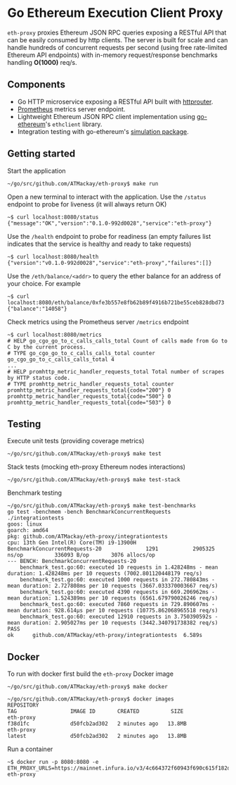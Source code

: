 # Go Ethereum Execution Client Proxy

`eth-proxy` proxies Ethereum JSON RPC queries exposing a RESTful API that can be easily consumed by http clients. The server is built for scale and can handle hundreds of concurrent requests per second (using free rate-limited Ethereum API endpoints) with in-memory request/response benchmarks handling **O(1000)** req/s.

## Components

* Go HTTP microservice exposing a RESTful API built with [httprouter](https://github.com/julienschmidt/httprouter).
* [Prometheus](https://prometheus.io/) metrics server endpoint.
* Lightweight Ethereum JSON RPC client implementation using [go-ethereum](https://github.com/ethereum/go-ethereum/tree/master/ethclient)'s `ethclient` library.
* Integration testing with go-ethereum's [simulation package](https://github.com/ethereum/go-ethereum/tree/master/ethclient/simulated).

## Getting started


Start the application
```
~/go/src/github.com/ATMackay/eth-proxy$ make run
```

Open a new terminal to interact with the application. Use the `/status` endpoint to probe for liveness (it will always return OK)

```
~$ curl localhost:8080/status
{"message":"OK","version":"0.1.0-992d0028","service":"eth-proxy"}
```

Use the `/health` endpoint to probe for readiness (an empty failures list indicates that the service is healthy and ready to take requests)
```
~$ curl localhost:8080/health
{"version":"v0.1.0-992d0028","service":"eth-proxy","failures":[]}
```

Use the `/eth/balance/<addr>` to query the ether balance for an address of your choice. For example
```
~$ curl localhost:8080/eth/balance/0xfe3b557e8fb62b89f4916b721be55ceb828dbd73
{"balance":"14058"}
```

Check metrics using the Prometheus server `/metrics` endpoint
```
~$ curl localhost:8080/metrics
# HELP go_cgo_go_to_c_calls_calls_total Count of calls made from Go to C by the current process.
# TYPE go_cgo_go_to_c_calls_calls_total counter
go_cgo_go_to_c_calls_calls_total 4
...
# HELP promhttp_metric_handler_requests_total Total number of scrapes by HTTP status code.
# TYPE promhttp_metric_handler_requests_total counter
promhttp_metric_handler_requests_total{code="200"} 0
promhttp_metric_handler_requests_total{code="500"} 0
promhttp_metric_handler_requests_total{code="503"} 0
```

## Testing

Execute unit tests (providing coverage metrics)
```
~/go/src/github.com/ATMackay/eth-proxy$ make test
```

Stack tests (mocking eth-proxy Ethereum nodes interactions)
```
~/go/src/github.com/ATMackay/eth-proxy$ make test-stack
```

Benchmark testing
```
~/go/src/github.com/ATMackay/eth-proxy$ make test-benchmarks 
go test -benchmem -bench BenchmarkConcurrentRequests ./integrationtests
goos: linux
goarch: amd64
pkg: github.com/ATMackay/eth-proxy/integrationtests
cpu: 13th Gen Intel(R) Core(TM) i9-13900H
BenchmarkConcurrentRequests-20              1291           2905325 ns/op          336093 B/op       3076 allocs/op
--- BENCH: BenchmarkConcurrentRequests-20
    benchmark_test.go:60: executed 10 requests in 1.428248ms - mean duration: 1.428248ms per 10 requests (7002.801120448179 req/s)
    benchmark_test.go:60: executed 1000 requests in 272.780843ms - mean duration: 2.727808ms per 10 requests (3667.033370003667 req/s)
    benchmark_test.go:60: executed 4390 requests in 669.206962ms - mean duration: 1.524389ms per 10 requests (6561.679790026246 req/s)
    benchmark_test.go:60: executed 7860 requests in 729.890607ms - mean duration: 928.614µs per 10 requests (10775.862068965518 req/s)
    benchmark_test.go:60: executed 12910 requests in 3.750390592s - mean duration: 2.905027ms per 10 requests (3442.340791738382 req/s)
PASS
ok      github.com/ATMackay/eth-proxy/integrationtests  6.589s
```

## Docker

To run with docker first build the `eth-proxy` Docker image
```
~/go/src/github.com/ATMackay/eth-proxy$ make docker
```

```
~/go/src/github.com/ATMackay/eth-proxy$ docker images
REPOSITORY                                                                      TAG                 IMAGE ID       CREATED          SIZE
eth-proxy                                                                       f38d1fc             d50fcb2ad302   2 minutes ago   13.8MB
eth-proxy                                                                       latest              d50fcb2ad302   2 minutes ago   13.8MB
```

Run a container
```
~$ docker run -p 8080:8080 -e ETH_PROXY_URLS=https://mainnet.infura.io/v3/4c664372f60943f690c615f182d50c63 eth-proxy
```